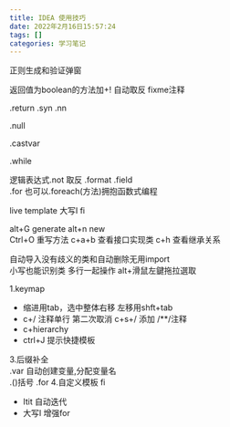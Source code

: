 ```yaml
---
title: IDEA 使用技巧	
date: 2022年2月16日15:57:24
tags: []
categories: 学习笔记
---
```


正则生成和验证弹窗

返回值为boolean的方法加+! 自动取反	fixme注释



.return
.syn
.nn

.null

.castvar

.while

逻辑表达式.not  取反
.format
.field  
.for    也可以.foreach(方法)拥抱函数式编程

<!--more-->

live template
大写I    fi

alt+G   generate
alt+n   new   
Ctrl+O  重写方法
c+a+b  查看接口实现类
c+h       查看继承关系

自动导入没有歧义的类和自动删除无用import  
小写也能识别类
多行一起操作 alt+滑鼠左鍵拖拉選取

1.keymap
- 缩进用tab，选中整体右移  左移用shft+tab
 - c+/   注释单行   第二次取消        c+s+/      添加 /**/注释
 - c+hierarchy
- ctrl+J 提示快捷模板 




3.后缀补全  
 .var 自动创建变量,分配变量名  
.()括号
.for
4.自定义模板  fi   
- Itit 自动迭代
- 大写I  增强for